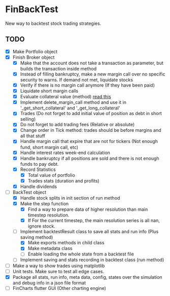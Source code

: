 # FinBackTest
New way to backtest stock trading strategies.

## TODO
- [X] Make Portfolio object
- [X] Finish Broker object
  - [X] Make that the account does not take a transaction as parameter, but builds the transaction inside method
  - [X] Instead of filling bankruptcy, make a new margin call over no specific security to warns.  If demand not met, liquidate stocks
  - [X] Verify if there is no margin call anymore (If they have been paid)
  - [X] Liquidate short margin calls
  - [X] Evaluate collateral value (method) [read this](https://www.investopedia.com/ask/answers/05/shortmarginrequirements.asp)
  - [X] Implement delete_margin_call method and use it in '_get_short_collateral' and '_get_long_collateral'
  - [X] Trades (Do not forget to add initial value of position as debt in short selling)
  - [X] Do not forget to add trading fees (Relative or absolute)
  - [X] Change order in Tick method: trades should be before margins and all that stuff
  - [X] Handle margin call that expire that are not for tickers (Not enough fund, short margin call, etc)
  - [X] Handle interest rates week-end calculation
  - [X] Handle bankruptcy if all positions are sold and there is not enough funds to pay debt.
  - [X] Record Statistics
    - [X] Total value of portfolio
    - [X] Trades stats (duration and profits)
  - [X] Handle dividends
- [ ] BackTest object
  - [X] Handle stock splits in init section of run method
  - [X] Make the step function
    - [X] Find a way to prepare data of higher resolution than main timestep resolution.
    - [X] If For the current timestep, the main resolution series is all nan, ignore stock.
  - [ ] Implement backtestResult class to save all stats and run info (Plus saving method)
    - [X] Make exports methods in child class
    - [X] Make metadata class
    - [ ] Enable loading the whole state from a backtest file
  - [ ] Implement saving and stats recording in backtest class (run method)
- [ ] Make a way to show trades using matplotlib
- [ ] Unit tests.  Make sure to test all edge cases.
- [X] Package all stats, run info, meta data, config, states over the simulation and debug info in a json file format
- [ ] FinCharts flutter GUI (Other charting engine)